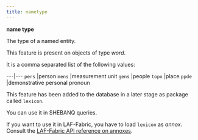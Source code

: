 ```yaml
---
title: nametype
---
```


**name type**


The type of a named entity.

This feature is present on objects of type *word*.

It is a comma separated list of the following values:

---|---
`pers`   |person
`mens`   |measurement unit
`gens`   |people
`topo`   |place
`ppde`   |demonstrative personal pronoun

This feature has been added to the database in a later stage as package called `lexicon`.

You can use it in SHEBANQ queries.

If you want to use it in LAF-Fabric, you have to load `lexicon` as *annox*.
Consult the [LAF-Fabric API reference on annoxes](http://laf-fabric.readthedocs.io/en/latest/texts/API-reference.html#extra-annotation-packages).

